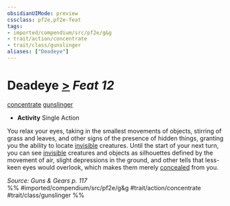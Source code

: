 ```yaml
---
obsidianUIMode: preview
cssclass: pf2e,pf2e-feat
tags:
- imported/compendium/src/pf2e/g&g
- trait/action/concentrate
- trait/class/gunslinger
aliases: ["Deadeye"]
---
```

# Deadeye  [>](chapter-9-playing-the-game.md#Actions "Single Action") *Feat 12*  
[concentrate](concentrate.md)  [gunslinger](rules/traits/gunslinger-g-g.md)  

- **Activity** Single Action

You relax your eyes, taking in the smallest movements of objects, stirring of grass and leaves, and other signs of the presence of hidden things, granting you the ability to locate [invisible](conditions.md#Invisible) creatures. Until the start of your next turn, you can see [invisible](conditions.md#Invisible) creatures and objects as silhouettes defined by the movement of air, slight depressions in the ground, and other tells that less-keen eyes would overlook, which makes them merely [concealed](conditions.md#Concealed) from you.

*Source: Guns & Gears p. 117*  
%% #imported/compendium/src/pf2e/g&g #trait/action/concentrate #trait/class/gunslinger %%